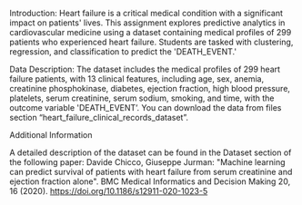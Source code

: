Introduction: Heart failure is a critical medical condition with a significant impact on patients' lives. This assignment explores predictive analytics in cardiovascular medicine using a dataset containing medical profiles of 299 patients who experienced heart failure. Students are tasked with clustering, regression, and classification to predict the 'DEATH_EVENT.'

Data Description: The dataset includes the medical profiles of 299 heart failure patients, with 13 clinical features, including age, sex, anemia, creatinine phosphokinase, diabetes, ejection fraction, high blood pressure, platelets, serum creatinine, serum sodium, smoking, and time, with the outcome variable 'DEATH_EVENT’. You can download the data from files section “heart_failure_clinical_records_dataset”.

Additional Information

A detailed description of the dataset can be found in the Dataset section of the following paper: Davide Chicco, Giuseppe Jurman: "Machine learning can predict survival of patients with heart failure from serum creatinine and ejection fraction alone". BMC Medical Informatics and Decision Making 20, 16 (2020). https://doi.org/10.1186/s12911-020-1023-5
